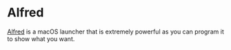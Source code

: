 
# Alfred

[Alfred][1] is a macOS launcher that is extremely powerful as you can program it to show what you want.




[1]:	https://www.alfredapp.com/
